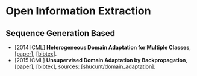 # Open Information Extraction

## Sequence Generation Based
- [2014 ICML] **Heterogeneous Domain Adaptation for Multiple Classes**, [[paper]](http://proceedings.mlr.press/v33/zhou14.pdf), [[bibtex]](http://proceedings.mlr.press/v33/zhou14.pdf).
- [2015 ICML] **Unsupervised Domain Adaptation by Backpropagation**, [[paper]](http://proceedings.mlr.press/v37/ganin15.pdf), [[bibtex]](http://proceedings.mlr.press/v33/zhou14.pdf), sources: [[shucunt/domain_adaptation]](https://github.com/shucunt/domain_adaptation).